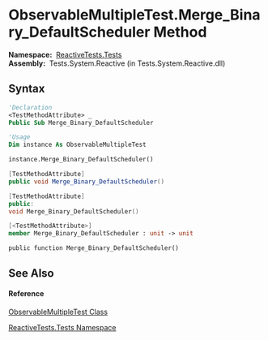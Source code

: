 # ObservableMultipleTest.Merge\_Binary\_DefaultScheduler Method

**Namespace:**  [ReactiveTests.Tests](ReactiveTests.Tests\ReactiveTests.Tests.md)  
**Assembly:**  Tests.System.Reactive (in Tests.System.Reactive.dll)

## Syntax

```vb
'Declaration
<TestMethodAttribute> _
Public Sub Merge_Binary_DefaultScheduler
```

```vb
'Usage
Dim instance As ObservableMultipleTest

instance.Merge_Binary_DefaultScheduler()
```

```csharp
[TestMethodAttribute]
public void Merge_Binary_DefaultScheduler()
```

```c++
[TestMethodAttribute]
public:
void Merge_Binary_DefaultScheduler()
```

```fsharp
[<TestMethodAttribute>]
member Merge_Binary_DefaultScheduler : unit -> unit 
```

```jscript
public function Merge_Binary_DefaultScheduler()
```

## See Also

#### Reference

[ObservableMultipleTest Class](ObservableMultipleTest\ObservableMultipleTest.md)

[ReactiveTests.Tests Namespace](ReactiveTests.Tests\ReactiveTests.Tests.md)




